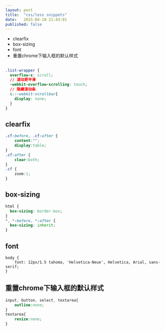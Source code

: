 ```yaml
---
layout: post
title:  "css/less snippets"
date:   2015-04-10 21:43:01
published: false
---
```


- clearfix
- box-sizing
- font
- 重置chrome下输入框的默认样式

##

```css
.list-wrapper {
  overflow-x: scroll;
  // 滚动更平滑
  -webkit-overflow-scrolling: touch;
  // 隐藏滚动条
  &::-webkit-scrollbar{
    display: none;
  }
}
```

## clearfix

```css
.cf:before, .cf:after {
    content:"";
    display:table;
}
.cf:after {
    clear:both;
}
.cf {
    zoom:1;
}
```

<!-- more -->

## box-sizing

```css
html {
  box-sizing: border-box;
}
*, *:before, *:after {
  box-sizing: inherit;
}
```

## font

```
body {
	font: 12px/1.5 tahoma, 'Helvetica-Neue', Helvetica, Arial, sans-serif;
}
```

## 重置chrome下输入框的默认样式

```css
input, button, select, textarea{
    outline:none;
}
textarea{
    resize:none;
}
```

